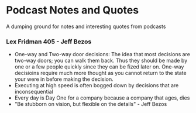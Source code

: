 # Podcast Notes and Quotes
A dumping ground for notes and interesting quotes from podcasts 

### Lex Fridman 405 - Jeff Bezos
- One-way and Two-way door decisions: The idea that most decisions are two-way doors; you can walk them back. Thus they should be made by one or a few people quickly since they can be fized later on. One-way decisioins require much more thought as you cannot return to the state your were in before making the decision.
- Executing at high speed is often bogged down by decisions that are inconsequential
- Every day is Day One for a company because a company that ages, dies
- "Be stubborn on vision, but flexible on the details" - Jeff Bezos
